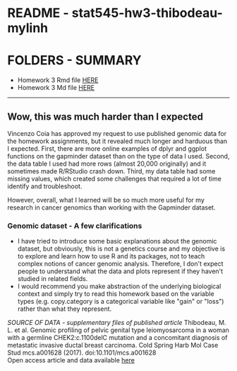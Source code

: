 # README - stat545-hw3-thibodeau-mylinh

# FOLDERS - SUMMARY 

- Homework 3 Rmd file [HERE](https://github.com/mylinhthibodeau/STAT545-HW-thibodeau-mylinh/blob/master/stat545-hw3-thibodeau-mylinh/stat545-hw03-thibodeau-mylinh.Rmd)
- Homework 3 Md file [HERE](https://github.com/mylinhthibodeau/STAT545-HW-thibodeau-mylinh/blob/master/stat545-hw3-thibodeau-mylinh/stat545-hw03-thibodeau-mylinh.md)

*** 

## Wow, this was much harder than I expected

Vincenzo Coia has approved my request to use published genomic data for the homework assignments, but it revealed much longer and harduous than I expected. First, there are more online examples of dplyr and ggplot functions on the gapminder dataset than on the type of data I used. Second, the data table I used had more rows (almost 20,000 originally) and it sometimes made R/RStudio crash down. Third, my data table had some missing values, which created some challenges that required a lot of time identify and troubleshoot. 

However, overall, what I learned will be so much more useful for my research in cancer genomics than working with the Gapminder dataset. 

### Genomic dataset - A few clarifications

* I have tried to introduce some basic explanations about the genomic dataset, but obviously, this is not a genetics course and my objective is to explore and learn how to use R and its packages, not to teach complex notions of cancer genomic analysis. Therefore, I don't expect people to understand what the data and plots represent if they haven't studied in related fields. 
* I would recommend you make abstraction of the underlying biological context and simply try to read this homework based on the variable types (e.g. copy.category is a categorical variable like "gain" or "loss") rather than what they represent.

*SOURCE OF DATA - supplementary files of published article*
Thibodeau, M. L. et al. Genomic profiling of pelvic genital type leiomyosarcoma in a woman with a germline CHEK2:c.1100delC mutation and a concomitant diagnosis of metastatic invasive ductal breast carcinoma. Cold Spring Harb Mol Case Stud mcs.a001628 (2017). doi:10.1101/mcs.a001628  
Open access article and data available [here](http://molecularcasestudies.cshlp.org/content/3/5/a001628.long)  
